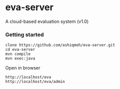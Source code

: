 # eva-server

A cloud-based evaluation system (v1.0)

### Getting started

```
clone https://github.com/ashiqmoh/eva-server.git
cd eva-server
mvn compile
mvn exec:java
```

Open in browser
```
http://localhost/eva
http://localhost/eva/admin
```
